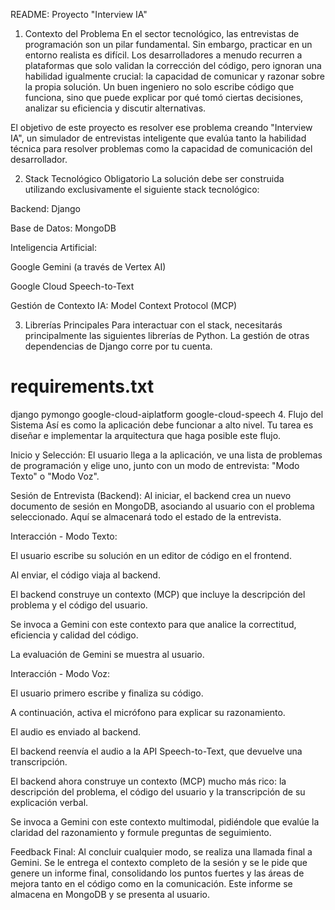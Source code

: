 README: Proyecto "Interview IA"
1. Contexto del Problema
En el sector tecnológico, las entrevistas de programación son un pilar fundamental. Sin embargo, practicar en un entorno realista es difícil. Los desarrolladores a menudo recurren a plataformas que solo validan la corrección del código, pero ignoran una habilidad igualmente crucial: la capacidad de comunicar y razonar sobre la propia solución. Un buen ingeniero no solo escribe código que funciona, sino que puede explicar por qué tomó ciertas decisiones, analizar su eficiencia y discutir alternativas.

El objetivo de este proyecto es resolver ese problema creando "Interview IA", un simulador de entrevistas inteligente que evalúa tanto la habilidad técnica para resolver problemas como la capacidad de comunicación del desarrollador.

2. Stack Tecnológico Obligatorio
La solución debe ser construida utilizando exclusivamente el siguiente stack tecnológico:

Backend: Django

Base de Datos: MongoDB

Inteligencia Artificial:

Google Gemini (a través de Vertex AI)

Google Cloud Speech-to-Text

Gestión de Contexto IA: Model Context Protocol (MCP)

3. Librerías Principales
Para interactuar con el stack, necesitarás principalmente las siguientes librerías de Python. La gestión de otras dependencias de Django corre por tu cuenta.

# requirements.txt
django
pymongo
google-cloud-aiplatform
google-cloud-speech
4. Flujo del Sistema
Así es como la aplicación debe funcionar a alto nivel. Tu tarea es diseñar e implementar la arquitectura que haga posible este flujo.

Inicio y Selección: El usuario llega a la aplicación, ve una lista de problemas de programación y elige uno, junto con un modo de entrevista: "Modo Texto" o "Modo Voz".

Sesión de Entrevista (Backend): Al iniciar, el backend crea un nuevo documento de sesión en MongoDB, asociando al usuario con el problema seleccionado. Aquí se almacenará todo el estado de la entrevista.

Interacción - Modo Texto:

El usuario escribe su solución en un editor de código en el frontend.

Al enviar, el código viaja al backend.

El backend construye un contexto (MCP) que incluye la descripción del problema y el código del usuario.

Se invoca a Gemini con este contexto para que analice la correctitud, eficiencia y calidad del código.

La evaluación de Gemini se muestra al usuario.

Interacción - Modo Voz:

El usuario primero escribe y finaliza su código.

A continuación, activa el micrófono para explicar su razonamiento.

El audio es enviado al backend.

El backend reenvía el audio a la API Speech-to-Text, que devuelve una transcripción.

El backend ahora construye un contexto (MCP) mucho más rico: la descripción del problema, el código del usuario y la transcripción de su explicación verbal.

Se invoca a Gemini con este contexto multimodal, pidiéndole que evalúe la claridad del razonamiento y formule preguntas de seguimiento.

Feedback Final: Al concluir cualquier modo, se realiza una llamada final a Gemini. Se le entrega el contexto completo de la sesión y se le pide que genere un informe final, consolidando los puntos fuertes y las áreas de mejora tanto en el código como en la comunicación. Este informe se almacena en MongoDB y se presenta al usuario.
